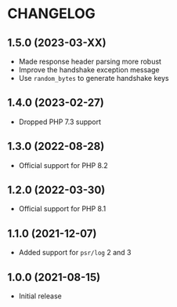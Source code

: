 # CHANGELOG


## 1.5.0 (2023-03-XX)

* Made response header parsing more robust
* Improve the handshake exception message
* Use `random_bytes` to generate handshake keys


## 1.4.0 (2023-02-27)

* Dropped PHP 7.3 support


## 1.3.0 (2022-08-28)

* Official support for PHP 8.2


## 1.2.0 (2022-03-30)

* Official support for PHP 8.1


## 1.1.0 (2021-12-07)

* Added support for `psr/log` 2 and 3


## 1.0.0 (2021-08-15)

* Initial release
